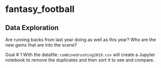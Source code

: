 # fantasy_football

## Data Exploration

Are running backs from last year doing as well as this year? Who are the new gems that are into the scene?  

Goal # 1 With the datafile: `combinedrushing2019.csv` will create a Jupyter notebook to remove the duplicates and then sort it to see and compare. 

